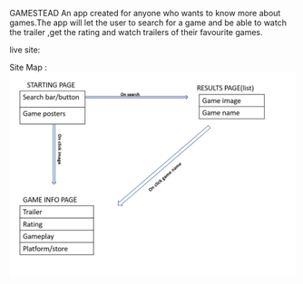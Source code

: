 GAMESTEAD
An app created for anyone who wants to know more about games.The app will let the user to search for a game and be able to watch
the trailer ,get the rating and watch trailers of their favourite games.

live site:

Site Map :
![sitemap1](1.png)
